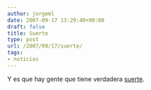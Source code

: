 ```yaml
---
author: jorgeml
date: 2007-09-17 13:29:40+00:00
draft: false
title: Suerte
type: post
url: /2007/09/17/suerte/
tags:
- noticias
---
```


Y es que hay gente que tiene verdadera [suerte](http://www.levante-emv.com/secciones/noticia.jsp?pRef=3659_9_345308__Sociedad-Tres-aticos-Proteccion-Oficial-para-hijos-presidente-Real-Madrid).
